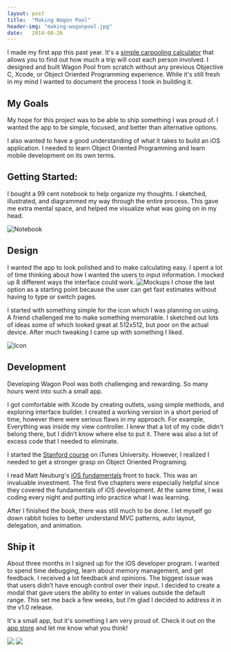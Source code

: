 ```yaml
---
layout: post
title:  "Making Wagon Pool"
header-img: "making-wagonpool.jpg"
date:   2014-08-26
---
```


I made my first app this past year. It's a [simple carpooling calculator](http://www.wagonpool.com/) that allows you to find out how much a trip will cost each person involved.
I designed and built Wagon Pool from scratch without any previous Objective C, Xcode, or Object Oriented Programming experience.
While it's still fresh in my mind I wanted to document the process I took in building it.

## My Goals
My hope for this project was to be able to ship something I was proud of.
I wanted the app to be simple, focused, and better than alternative options.

I also wanted to have a good understanding of what it takes to build an iOS application.
I needed to learn Object Oriented Programming and learn mobile development on its own terms.

## Getting Started:
I bought a 99 cent notebook to help organize my thoughts. I sketched, illustrated, and diagrammed my way through the entire process.
This gave me extra mental space, and helped me visualize what was going on in my head.

![Notebook]({{site.baseurl}}/assets/dist/posts/wagon-notepad.jpg "Notebook")

## Design
I wanted the app to look polished and to make calculating easy.
I spent a lot of time thinking about how I wanted the users to input information.
I mocked up 8 different ways the interface could work.
![Mockups]({{site.baseurl}}/assets/dist/posts/wagon-mockups.jpg "Mockups")
I chose the last option as a starting point because the user can get fast estimates without having to type or switch pages.

I started with something simple for the icon which I was planning on using.
A friend challenged me to make something memorable.
I sketched out lots of ideas some of which looked great at 512x512, but poor on the actual device.
After much tweaking I came up with something I liked.

![Icon]({{site.baseurl}}/assets/dist/posts/wagon-icon.jpg "Icon")

## Development
Developing Wagon Pool was both challenging and rewarding. So many hours went into such a small app.

I got comfortable with Xcode by creating outlets, using simple methods, and exploring interface builder. I created a working version in a short period of time, however there were serious flaws in my approach. For example, Everything was inside my view controller.
I knew that a lot of my code didn't belong there, but I didn’t know where else to put it. There was also a lot of excess code that I needed to eliminate.

I started the [Stanford course](https://itunes.apple.com/us/course/developing-ios-7-apps-for/id733644550) on iTunes University.
However, I realized I needed to get a stronger grasp on Object Oriented Programing.

I read Matt Neuburg's [iOS fundamentals](http://www.amazon.com/iOS-Programming-Fundamentals-Objective-C-Basics/dp/1491945575/ref=sr_1_2?ie=UTF8&qid=1409103316&sr=8-2) front to back.
This was an invaluable investment. The first five chapters were especially helpful since they covered the fundamentals of iOS development.
At the same time, I was coding every night and putting into practice what I was learning.

After I finished the book, there was still much to be done. I let myself go down rabbit holes to better understand MVC patterns, auto layout, delegation, and animation.

## Ship it
About three months in I signed up for the iOS developer program.
I wanted to spend time debugging, learn about memory management, and get feedback.
I received a lot feedback and opinions. The biggest issue was that users didn’t have enough control over their input.
I decided to create a modal that gave users the ability to enter in values outside the default range.
This set me back a few weeks, but I’m glad I decided to address it in the v1.0 release.

It's a small app, but it's something I am very proud of.
Check it out on the [app store](https://itunes.apple.com/us/app/wagon-pool-simple-carpooling/id846135212?mt=8) and let me know what you think!

<div class="row cf">
    <img src="{{site.baseurl}}/assets/dist/sliding.gif" class="grid-3 post-half-img">
    <img src="{{site.baseurl}}/assets/dist/modal.gif" class="grid-3 post-half-img">
</div>
